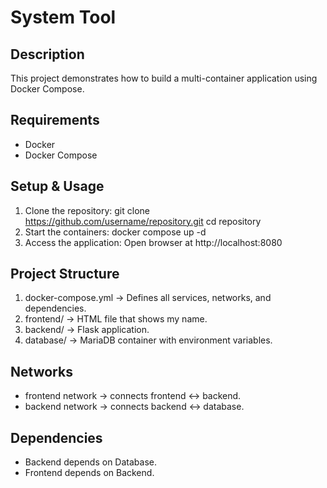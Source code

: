 # System Tool

## Description
 This project demonstrates how to build a multi-container application using Docker Compose.

## Requirements
-  Docker 
-  Docker Compose 

## Setup & Usage
1. Clone the repository: git clone https://github.com/username/repository.git cd repository
2. Start the containers: docker compose up -d
3.  Access the application: Open browser at http://localhost:8080


##  Project Structure

1. docker-compose.yml → Defines all services, networks, and dependencies.
2. frontend/ → HTML file that shows my name.
3. backend/ → Flask application.
4. database/ → MariaDB container with environment variables.

## Networks
- frontend network → connects frontend ↔ backend.
- backend network → connects backend ↔ database.
## Dependencies
-  Backend depends on Database.
-  Frontend depends on Backend.

